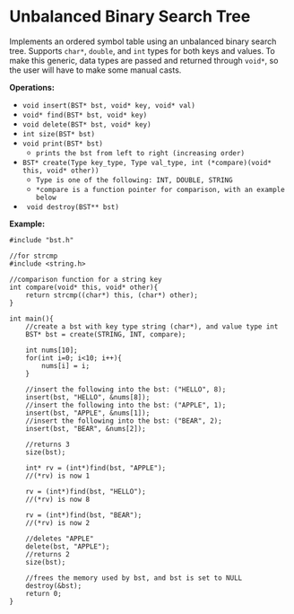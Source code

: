 # Unbalanced Binary Search Tree
Implements an ordered symbol table using an unbalanced binary search tree. Supports ```char*```, ```double```, and ```int``` types for both keys and values. To make this generic, data types are passed and returned through ```void*```, so the user will have to make some manual casts.

**Operations:**
- ```void insert(BST* bst, void* key, void* val)```
- ```void* find(BST* bst, void* key)```
- ```void delete(BST* bst, void* key)```
- ```int size(BST* bst)```
- ```void print(BST* bst)```
    - ```prints the bst from left to right (increasing order)```
- ```BST* create(Type key_type, Type val_type, int (*compare)(void* this, void* other))```
    - ```Type is one of the following: INT, DOUBLE, STRING```
    - ```*compare is a function pointer for comparison, with an example below```
- ``` void destroy(BST** bst)```

**Example:**
```
#include "bst.h"

//for strcmp
#include <string.h>

//comparison function for a string key
int compare(void* this, void* other){
    return strcmp((char*) this, (char*) other);
}

int main(){
    //create a bst with key type string (char*), and value type int
    BST* bst = create(STRING, INT, compare);

    int nums[10];
    for(int i=0; i<10; i++){
        nums[i] = i;
    }

    //insert the following into the bst: ("HELLO", 8);
    insert(bst, "HELLO", &nums[8]); 
    //insert the following into the bst: ("APPLE", 1);
    insert(bst, "APPLE", &nums[1]);
    //insert the following into the bst: ("BEAR", 2);
    insert(bst, "BEAR", &nums[2]);

    //returns 3
    size(bst);

    int* rv = (int*)find(bst, "APPLE");
    //(*rv) is now 1  

    rv = (int*)find(bst, "HELLO");
    //(*rv) is now 8

    rv = (int*)find(bst, "BEAR");
    //(*rv) is now 2

    //deletes "APPLE"
    delete(bst, "APPLE");
    //returns 2
    size(bst); 

    //frees the memory used by bst, and bst is set to NULL
    destroy(&bst);
    return 0;
}
```
